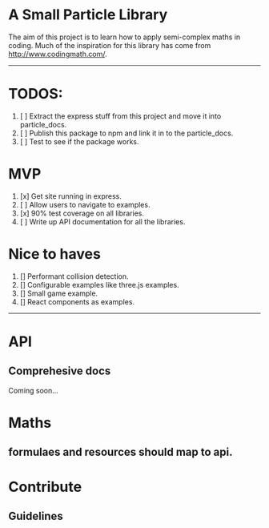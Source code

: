 # A Small Particle Library

The aim of this project is to learn how to apply semi-complex maths in coding.
Much of the inspiration for this library has come from http://www.codingmath.com/.

---

# TODOS:

1. [ ] Extract the express stuff from this project and move it into particle_docs.
2. [ ] Publish this package to npm and link it in to the particle_docs.
3. [ ] Test to see if the package works.

# MVP 

1. [x] Get site running in express.
2. [ ] Allow users to navigate to examples.
3. [x] 90% test coverage on all libraries. 
4. [ ] Write up API documentation for all the libraries.

# Nice to haves

1. [] Performant collision detection.
2. [] Configurable examples like three.js examples.
3. [] Small game example.
4. [] React components as examples.

---

# API
 
## Comprehesive docs

Coming soon...

# Maths

## formulaes and resources should map to api.

# Contribute

## Guidelines



